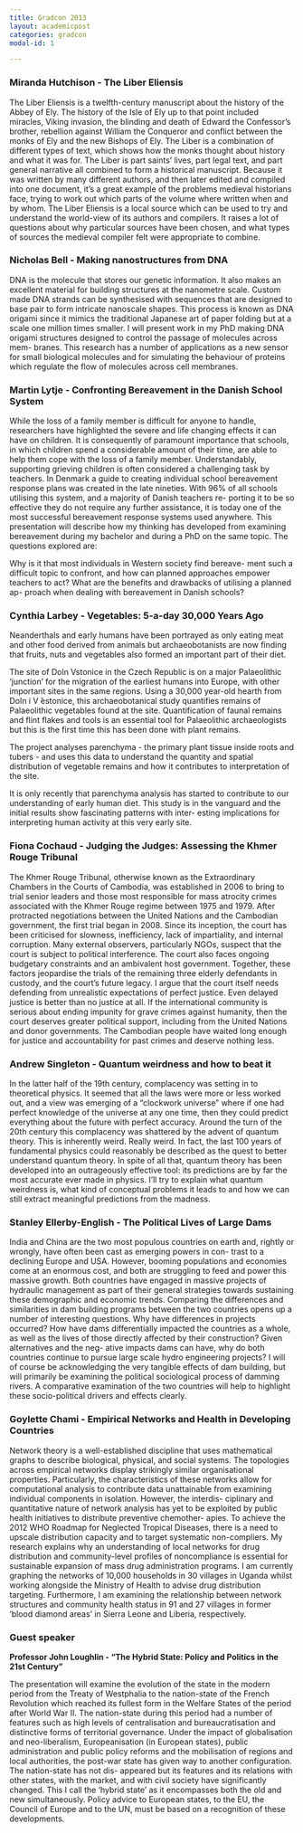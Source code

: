 ```yaml
---
title: Gradcon 2013
layout: academicpost
categories: gradcon
modal-id: 1

---
```


### Miranda Hutchison - The Liber Eliensis

The Liber Eliensis is a twelfth-century manuscript about the history of the Abbey of Ely. The history of the Isle of Ely up to that point included miracles, Viking invasion, the blinding and death of Edward the Confessor’s brother, rebellion against William the Conqueror and conflict between the monks of Ely and the new Bishops of Ely. The Liber is a combination of different types of text, which shows how the monks thought about history and what it was for. The Liber is part saints’ lives, part legal text, and part general narrative all combined to form a historical manuscript. Because it was written by many different authors, and then later edited and compiled into one document, it’s a great example of the problems medieval historians face, trying to work out which parts of the volume where written when and by whom. The Liber Eliensis is a local source which can be used to try and understand the world-view of its authors and compilers. It raises a lot of questions about why particular sources have been chosen, and what types of sources the medieval compiler felt were appropriate to combine.

### Nicholas Bell - Making nanostructures from DNA

DNA is the molecule that stores our genetic information. It also makes an excellent material for building structures at the nanometre scale. Custom made DNA strands can be synthesised with sequences that are designed to base pair to form intricate nanoscale shapes. This process is known as DNA origami since it mimics the traditional Japanese art of paper folding but at a scale one million times smaller. I will present work in my PhD making DNA origami structures designed to control the passage of molecules across mem- branes. This research has a number of applications as a new sensor for small biological molecules and for simulating the behaviour of proteins which regulate the flow of molecules across cell membranes.

### Martin Lytje - Confronting Bereavement in the Danish School System

While the loss of a family member is difficult for anyone to handle, researchers have highlighted the severe and life changing effects it can have on children. It is consequently of paramount importance that schools, in which children spend a considerable amount of their time, are able to help them cope with the loss of a family member. Understandably, supporting grieving children is often considered a challenging task by teachers. In Denmark a guide to creating individual school bereavement response plans was created in the late nineties. With 96% of all schools utilising this system, and a majority of Danish teachers re- porting it to be so effective they do not require any further assistance, it is today one of the most successful bereavement response systems used anywhere. This presentation will describe how my thinking has developed from examining bereavement during my bachelor and during a PhD on the same topic. The questions explored are:

Why is it that most individuals in Western society find bereave- ment such a difficult topic to confront, and how can planned approaches empower teachers to act?
What are the benefits and drawbacks of utilising a planned ap- proach when dealing with bereavement in Danish schools?

### Cynthia Larbey - Vegetables: 5-a-day 30,000 Years Ago

Neanderthals and early humans have been portrayed as only eating meat and other food derived from animals but archaeobotanists are now finding that fruits, nuts and vegetables also formed an important part of their diet.

The site of Doln Vstonice in the Czech Republic is on a major Palaeolithic ‘junction’ for the migration of the earliest humans into Europe, with other important sites in the same regions. Using a 30,000 year-old hearth from Doln ́ı V ̆estonice, this archaeobotanical study quantifies remains of Palaeolithic vegetables found at the site. Quantification of faunal remains and flint flakes and tools is an essential tool for Palaeolithic archaeologists but this is the first time this has been done with plant remains.

The project analyses parenchyma - the primary plant tissue inside roots and tubers - and uses this data to understand the quantity and spatial distribution of vegetable remains and how it contributes to interpretation of the site.

It is only recently that parenchyma analysis has started to contribute to our understanding of early human diet. This study is in the vanguard and the initial results show fascinating patterns with inter- esting implications for interpreting human activity at this very early site.

### Fiona Cochaud - Judging the Judges: Assessing the Khmer Rouge Tribunal

The Khmer Rouge Tribunal, otherwise known as the Extraordinary Chambers in the Courts of Cambodia, was established in 2006 to bring to trial senior leaders and those most responsible for mass atrocity crimes associated with the Khmer Rouge regime between 1975 and 1979. After protracted negotiations between the United Nations and the Cambodian government, the first trial began in 2008. Since its inception, the court has been criticised for slowness, inefficiency, lack of impartiality, and internal corruption. Many external observers, particularly NGOs, suspect that the court is subject to political interference. The court also faces ongoing budgetary constraints and an ambivalent host government. Together, these factors jeopardise the trials of the remaining three elderly defendants in custody, and the court’s future legacy. I argue that the court itself needs defending from unrealistic expectations of perfect justice. Even delayed justice is better than no justice at all. If the international community is serious about ending impunity for grave crimes against humanity, then the court deserves greater political support, including from the United Nations and donor governments. The Cambodian people have waited long enough for justice and accountability for past crimes and deserve nothing less.

### Andrew Singleton - Quantum weirdness and how to beat it

In the latter half of the 19th century, complacency was setting in to theoretical physics. It seemed that all the laws were more or less worked out, and a view was emerging of a “clockwork universe” where if one had perfect knowledge of the universe at any one time, then they could predict everything about the future with perfect accuracy. Around the turn of the 20th century this complacency was shattered by the advent of quantum theory. This is inherently weird. Really weird. In fact, the last 100 years of fundamental physics could reasonably be described as the quest to better understand quantum theory. In spite of all that, quantum theory has been developed into an outrageously effective tool: its predictions are by far the most accurate ever made in physics. I’ll try to explain what quantum weirdness is, what kind of conceptual problems it leads to and how we can still extract meaningful predictions from the madness.

### Stanley Ellerby-English - The Political Lives of Large Dams

India and China are the two most populous countries on earth and, rightly or wrongly, have often been cast as emerging powers in con- trast to a declining Europe and USA. However, booming populations and economies come at an enormous cost, and both are struggling to feed and power this massive growth. Both countries have engaged in massive projects of hydraulic management as part of their general strategies towards sustaining these demographic and economic trends. Comparing the differences and similarities in dam building programs between the two countries opens up a number of interesting questions. Why have differences in projects occurred? How have dams differentially impacted the countries as a whole, as well as the lives of those directly affected by their construction? Given alternatives and the neg- ative impacts dams can have, why do both countries continue to pursue large scale hydro engineering projects? I will of course be acknowledging the very tangible effects of dam building, but will primarily be examining the political sociological process of damming rivers. A comparative examination of the two countries will help to highlight these socio-political drivers and effects clearly.

### Goylette Chami - Empirical Networks and Health in Developing Countries

Network theory is a well-established discipline that uses mathematical graphs to describe biological, physical, and social systems. The topologies across empirical networks display strikingly similar organisational properties. Particularly, the characteristics of these networks allow for computational analysis to contribute data unattainable from examining individual components in isolation. However, the interdis- ciplinary and quantitative nature of network analysis has yet to be exploited by public health initiatives to distribute preventive chemother- apies. To achieve the 2012 WHO Roadmap for Neglected Tropical Diseases, there is a need to upscale distribution capacity and to target systematic non-compliers. My research explains why an understanding of local networks for drug distribution and community-level profiles of noncompliance is essential for sustainable expansion of mass drug administration programs. I am currently graphing the networks of 10,000 households in 30 villages in Uganda whilst working alongside the Ministry of Health to advise drug distribution targeting. Furthermore, I am examining the relationship between network structures and community health status in 91 and 27 villages in former ‘blood diamond areas’ in Sierra Leone and Liberia, respectively.

### Guest speaker

**Professor John Loughlin - “The Hybrid State: Policy and Politics in the 21st Century”**

The presentation will examine the evolution of the state in the modern period from the Treaty of Westphalia to the nation-state of the French Revolution which reached its fullest form in the Welfare States of the period after World War II. The nation-state during this period had a number of features such as high levels of centralisation and bureaucratisation and distinctive forms of territorial governance. Under the impact of globalisation and neo-liberalism, Europeanisation (in European states), public administration and public policy reforms and the mobilisation of regions and local authorities, the post-war state has given way to another configuration. The nation-state has not dis- appeared but its features and its relations with other states, with the market, and with civil society have significantly changed. This I call the ‘hybrid state’ as it encompasses both the old and new simultaneously. Policy advice to European states, to the EU, the Council of Europe and to the UN, must be based on a recognition of these developments.
